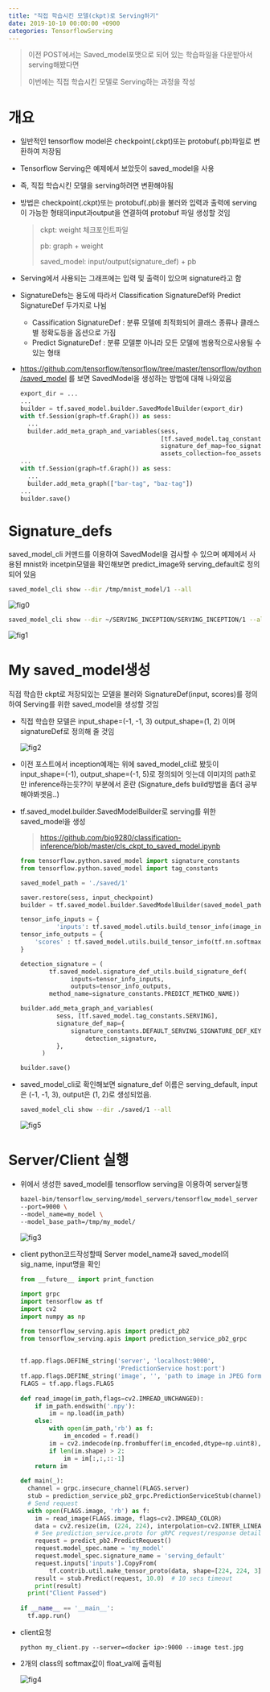 ```yaml
---
title: "직접 학습시킨 모델(ckpt)로 Serving하기"
date: 2019-10-10 00:00:00 +0900
categories: TensorflowServing
---
```


> 이전 POST에서는 Saved_model포맷으로 되어 있는 학습파일을 다운받아서 serving해봤다면 
>
> 이번에는 직접 학습시킨 모델로 Serving하는 과정을 작성

# 개요

* 일반적인 tensorflow model은 checkpoint(.ckpt)또는 protobuf(.pb)파일로 변환하여 저장됨

* Tensorflow Serving은 예제에서 보았듯이 saved_model을 사용

* 즉, 직접 학습시킨 모델을 serving하려면 변환해야됨

* 방법은 checkpoint(.ckpt)또는 protobuf(.pb)을 불러와 입력과 출력에 serving이 가능한 형태의input과output을 연결하여 protobuf 파일 생성할 것임

  > ckpt: weight 체크포인트파일
  >
  > pb: graph + weight
  >
  > saved_model: input/output(signature_def) + pb

* Serving에서 사용되는 그래프에는 입력 및 출력이 있으며 signature라고 함

* SignatureDefs는 용도에 따라서 Classification SignatureDef와 Predict SignatureDef 두가지로 나뉨

  * Cassification SignatureDef : 분류 모델에 최적화되어 클래스 종류나 클래스별 정확도등을 옵션으로 가짐
  * Predict SignatureDef : 분류 모델뿐 아니라 모든 모델에 범용적으로사용될 수 있는 형태

* <https://github.com/tensorflow/tensorflow/tree/master/tensorflow/python/saved_model> 를 보면 SavedModel을 생성하는 방법에 대해 나와있음

  ```python
  export_dir = ...
  ...
  builder = tf.saved_model.builder.SavedModelBuilder(export_dir)
  with tf.Session(graph=tf.Graph()) as sess:
    ...
    builder.add_meta_graph_and_variables(sess,
                                         [tf.saved_model.tag_constants.TRAINING],
                                         signature_def_map=foo_signatures,
                                         assets_collection=foo_assets)
  ...
  with tf.Session(graph=tf.Graph()) as sess:
    ...
    builder.add_meta_graph(["bar-tag", "baz-tag"])
  ...
  builder.save()
  ```

# Signature_defs

saved_model_cli 커맨드를 이용하여 SavedModel을 검사할 수 있으며 예제에서 사용된 mnist와 incetpin모델을 확인해보면 predict_image와 serving_default로 정의되어 있음

```bash
saved_model_cli show --dir /tmp/mnist_model/1 --all
```

![fig0](https://bjo9280.github.io/assets/images/2019-10-10/fig0.png)

```bash
saved_model_cli show --dir ~/SERVING_INCEPTION/SERVING_INCEPTION/1 --all
```

![fig1](https://bjo9280.github.io/assets/images/2019-10-10/fig1.png)

# My saved_model생성

직접 학습한 ckpt로 저장되있는 모델을 불러와 SignatureDef(input, scores)를 정의하여 Serving를 위한 saved_model을 생성할 것임

* 직접 학습한 모델은 input_shape=(-1, -1, 3) output_shape=(1, 2) 이며 signatureDef로 정의해 줄 것임

  ![fig2](https://bjo9280.github.io/assets/images/2019-10-10/fig2.png)

* 이전 포스트에서 inception예제는 위에 saved_model_cli로 봤듯이 input_shape=(-1), output_shape=(-1, 5)로 정의되어 잇는데  이미지의 path로만 inference하는듯??이 부분에서 혼란 (Signature_defs build방법을 좀더 공부해야봐겟음..)

* tf.saved_model.builder.SavedModelBuilder로 serving를 위한 saved_model을 생성

  >  <https://github.com/bjo9280/classification-inference/blob/master/cls_ckpt_to_saved_model.ipynb> 

  ```python
  from tensorflow.python.saved_model import signature_constants
  from tensorflow.python.saved_model import tag_constants
  
  saved_model_path = './saved/1'
  
  saver.restore(sess, input_checkpoint)
  builder = tf.saved_model.builder.SavedModelBuilder(saved_model_path)
  
  tensor_info_inputs = {
            'inputs': tf.saved_model.utils.build_tensor_info(image_input)}
  tensor_info_outputs = {
      'scores' : tf.saved_model.utils.build_tensor_info(tf.nn.softmax(logits))
  }
  
  detection_signature = (
          tf.saved_model.signature_def_utils.build_signature_def(
                inputs=tensor_info_inputs,
                outputs=tensor_info_outputs,
          method_name=signature_constants.PREDICT_METHOD_NAME))
  
  builder.add_meta_graph_and_variables(
            sess, [tf.saved_model.tag_constants.SERVING],
            signature_def_map={
                signature_constants.DEFAULT_SERVING_SIGNATURE_DEF_KEY:
                    detection_signature,
            },
        )
  
  builder.save()
  ```

* saved_model_cli로 확인해보면 signature_def 이름은 serving_default, input은 (-1, -1, 3), output은 (1, 2)로 생성되었음.

  ```bash
  saved_model_cli show --dir ./saved/1 --all
  ```

  ![fig5](https://bjo9280.github.io/assets/images/2019-10-10/fig5.png)

  

  

# Server/Client 실행

* 위에서 생성한 saved_model를 tensorflow serving을 이용하여 server실행

  ```bash
  bazel-bin/tensorflow_serving/model_servers/tensorflow_model_server \
  --port=9000 \
  --model_name=my_model \ 
  --model_base_path=/tmp/my_model/ 
  ```

  ![fig3](https://bjo9280.github.io/assets/images/2019-10-10/fig3.png)

* client python코드작성할때 Server model_name과 saved_model의 sig_name, input명을 확인

  ```python
  from __future__ import print_function
    
  import grpc
  import tensorflow as tf
  import cv2
  import numpy as np
  
  from tensorflow_serving.apis import predict_pb2
  from tensorflow_serving.apis import prediction_service_pb2_grpc
   
    
  tf.app.flags.DEFINE_string('server', 'localhost:9000',
                             'PredictionService host:port')
  tf.app.flags.DEFINE_string('image', '', 'path to image in JPEG format')
  FLAGS = tf.app.flags.FLAGS
    
  def read_image(im_path,flags=cv2.IMREAD_UNCHANGED):
      if im_path.endswith('.npy'):
          im = np.load(im_path)
      else:
          with open(im_path,'rb') as f:
              im_encoded = f.read()
          im = cv2.imdecode(np.frombuffer(im_encoded,dtype=np.uint8),flags=flags)
          if len(im.shape) > 2:
              im = im[:,:,::-1]
      return im
      
  def main(_):
    channel = grpc.insecure_channel(FLAGS.server)
    stub = prediction_service_pb2_grpc.PredictionServiceStub(channel)
    # Send request
    with open(FLAGS.image, 'rb') as f:
      im = read_image(FLAGS.image, flags=cv2.IMREAD_COLOR)
      data = cv2.resize(im, (224, 224), interpolation=cv2.INTER_LINEAR)
      # See prediction_service.proto for gRPC request/response details.
      request = predict_pb2.PredictRequest()
      request.model_spec.name = 'my_model'
      request.model_spec.signature_name = 'serving_default'
      request.inputs['inputs'].CopyFrom(
          tf.contrib.util.make_tensor_proto(data, shape=[224, 224, 3]))
      result = stub.Predict(request, 10.0)  # 10 secs timeout
      print(result)
    print("Client Passed")
    
  if __name__ == '__main__':
    tf.app.run()
  ```

* client요청

  ```shell
  python my_client.py --server=<docker ip>:9000 --image test.jpg
  ```

* 2개의 class의 softmax값이 float_val에 출력됨

  ![fig4](https://bjo9280.github.io/assets/images/2019-10-10/fig4.png)





































